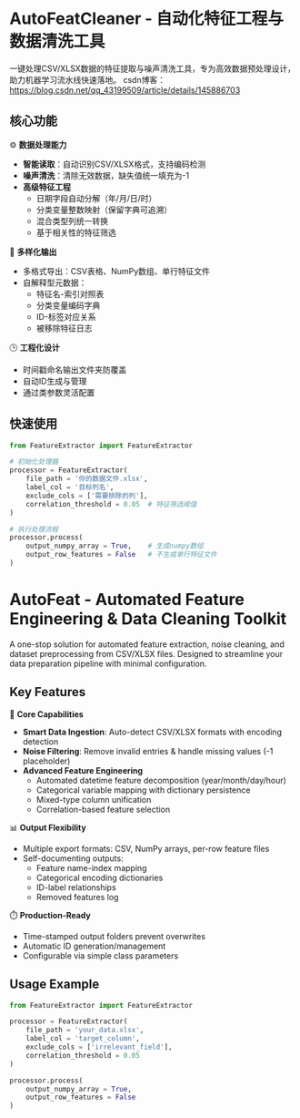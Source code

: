 # AutoFeatCleaner - 自动化特征工程与数据清洗工具

一键处理CSV/XLSX数据的特征提取与噪声清洗工具，专为高效数据预处理设计，助力机器学习流水线快速落地。
csdn博客：https://blog.csdn.net/qq_43199509/article/details/145886703

## 核心功能

⚙️ **数据处理能力**  
- **智能读取**：自动识别CSV/XLSX格式，支持编码检测
- **噪声清洗**：清除无效数据，缺失值统一填充为-1
- **高级特征工程**  
  - 日期字段自动分解（年/月/日/时）  
  - 分类变量整数映射（保留字典可追溯）  
  - 混合类型列统一转换  
  - 基于相关性的特征筛选

📁 **多样化输出**  
- 多格式导出：CSV表格、NumPy数组、单行特征文件  
- 自解释型元数据：  
  - 特征名-索引对照表  
  - 分类变量编码字典  
  - ID-标签对应关系  
  - 被移除特征日志

🕒 **工程化设计**  
- 时间戳命名输出文件夹防覆盖  
- 自动ID生成与管理  
- 通过类参数灵活配置

## 快速使用

```python
from FeatureExtractor import FeatureExtractor

# 初始化处理器
processor = FeatureExtractor(
    file_path = '你的数据文件.xlsx',
    label_col = '目标列名',
    exclude_cols = ['需要排除的列'],
    correlation_threshold = 0.05  # 特征筛选阈值
)

# 执行处理流程
processor.process(
    output_numpy_array = True,    # 生成numpy数组
    output_row_features = False   # 不生成单行特征文件
)
```


# AutoFeat - Automated Feature Engineering & Data Cleaning Toolkit

A one-stop solution for automated feature extraction, noise cleaning, and dataset preprocessing from CSV/XLSX files. Designed to streamline your data preparation pipeline with minimal configuration.

## Key Features

🔧 **Core Capabilities**  
- **Smart Data Ingestion**: Auto-detect CSV/XLSX formats with encoding detection
- **Noise Filtering**: Remove invalid entries & handle missing values (-1 placeholder)
- **Advanced Feature Engineering**  
  - Automated datetime feature decomposition (year/month/day/hour)  
  - Categorical variable mapping with dictionary persistence  
  - Mixed-type column unification  
  - Correlation-based feature selection

📊 **Output Flexibility**  
- Multiple export formats: CSV, NumPy arrays, per-row feature files  
- Self-documenting outputs:  
  - Feature name-index mapping  
  - Categorical encoding dictionaries  
  - ID-label relationships  
  - Removed features log

⏱️ **Production-Ready**  
- Time-stamped output folders prevent overwrites  
- Automatic ID generation/management  
- Configurable via simple class parameters

## Usage Example

```python
from FeatureExtractor import FeatureExtractor

processor = FeatureExtractor(
    file_path = 'your_data.xlsx',
    label_col = 'target_column',
    exclude_cols = ['irrelevant_field'],
    correlation_threshold = 0.05
)

processor.process(
    output_numpy_array = True,
    output_row_features = False
)
```
